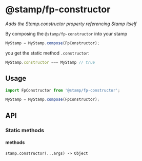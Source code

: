 # @stamp/fp-constructor

_Adds the Stamp.constructor property referencing Stamp itself_

By composing the `@stamp/fp-constructor` into your stamp
```js
MyStamp = MyStamp.compose(FpConstructor);
```
you get the static method `.constructor`:
```js
MyStamp.constructor === MyStamp // true
```

## Usage

```js
import FpConstructor from '@stamp/fp-constructor';

MyStamp = MyStamp.compose(FpConstructor);
```

## API

### Static methods

#### methods
`stamp.constructor(...args) -> Object`
